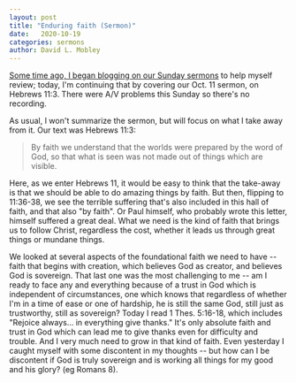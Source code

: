 ```yaml
---
layout: post
title: "Enduring faith (Sermon)"
date:   2020-10-19
categories: sermons
author: David L. Mobley
---
```


[Some time ago, I began blogging on our Sunday sermons](https://heisfaithful.github.io/sermons/2020/04/02/sermon.html) to help myself review; today, I'm continuing that by covering our Oct. 11 sermon, on Hebrews 11:3. There were A/V problems this Sunday so there's no recording.

As usual, I won't summarize the sermon, but will focus on what I take away from it. Our text was Hebrews 11:3:
> By faith we understand that the worlds were prepared by the word of God, so that what is seen was not made out of things which are visible.

Here, as we enter Hebrews 11, it would be easy to think that the take-away is that we should be able to do amazing things by faith. But then, flipping to 11:36-38, we see the terrible suffering that's also included in this hall of faith, and that also "by faith". Or Paul himself, who probably wrote this letter, himself suffered a great deal. What we need is the kind of faith that brings us to follow Christ, regardless the cost, whether it leads us through great things or mundane things.

We looked at several aspects of the foundational faith we need to have -- faith that begins with creation, which believes God as creator, and believes God is sovereign. That last one was the most challenging to me -- am I ready to face any and everything because of a trust in God which is independent of circumstances, one which knows that regardless of whether I'm in a time of ease or one of hardship, he is still the same God, still just as trustworthy, still as sovereign? Today I read 1 Thes. 5:16-18, which includes "Rejoice always... in everything give thanks." It's only absolute faith and trust in God which can lead me to give thanks even for difficulty and trouble. And I very much need to grow in that kind of faith. Even yesterday I caught myself with some discontent in my thoughts -- but how can I be discontent if God is truly sovereign and is working all things for my good and his glory? (eg Romans 8).
